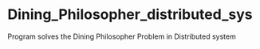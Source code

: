 # Dining_Philosopher_distributed_sys
Program solves the Dining Philosopher Problem in Distributed system
